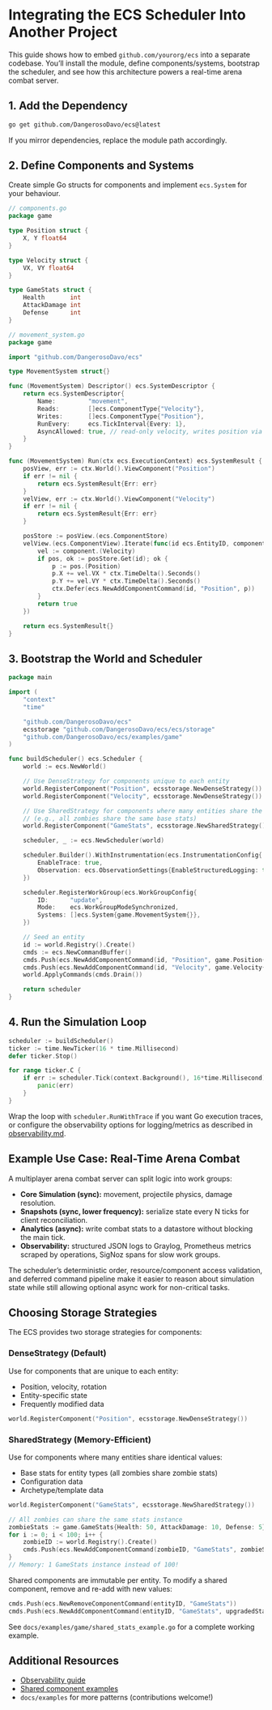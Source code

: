# Integrating the ECS Scheduler Into Another Project

This guide shows how to embed `github.com/yourorg/ecs` into a separate codebase. You’ll install the module, define components/systems, bootstrap the scheduler, and see how this architecture powers a real-time arena combat server.

## 1. Add the Dependency

```bash
go get github.com/DangerosoDavo/ecs@latest
```

If you mirror dependencies, replace the module path accordingly.

## 2. Define Components and Systems

Create simple Go structs for components and implement `ecs.System` for your behaviour.

```go
// components.go
package game

type Position struct {
    X, Y float64
}

type Velocity struct {
    VX, VY float64
}

type GameStats struct {
    Health       int
    AttackDamage int
    Defense      int
}
```

```go
// movement_system.go
package game

import "github.com/DangerosoDavo/ecs"

type MovementSystem struct{}

func (MovementSystem) Descriptor() ecs.SystemDescriptor {
    return ecs.SystemDescriptor{
        Name:         "movement",
        Reads:        []ecs.ComponentType{"Velocity"},
        Writes:       []ecs.ComponentType{"Position"},
        RunEvery:     ecs.TickInterval{Every: 1},
        AsyncAllowed: true, // read-only velocity, writes position via deferred commands
    }
}

func (MovementSystem) Run(ctx ecs.ExecutionContext) ecs.SystemResult {
    posView, err := ctx.World().ViewComponent("Position")
    if err != nil {
        return ecs.SystemResult{Err: err}
    }
    velView, err := ctx.World().ViewComponent("Velocity")
    if err != nil {
        return ecs.SystemResult{Err: err}
    }

    posStore := posView.(ecs.ComponentStore)
    velView.(ecs.ComponentView).Iterate(func(id ecs.EntityID, component any) bool {
        vel := component.(Velocity)
        if pos, ok := posStore.Get(id); ok {
            p := pos.(Position)
            p.X += vel.VX * ctx.TimeDelta().Seconds()
            p.Y += vel.VY * ctx.TimeDelta().Seconds()
            ctx.Defer(ecs.NewAddComponentCommand(id, "Position", p))
        }
        return true
    })

    return ecs.SystemResult{}
}
```

## 3. Bootstrap the World and Scheduler

```go
package main

import (
    "context"
    "time"

    "github.com/DangerosoDavo/ecs"
    ecsstorage "github.com/DangerosoDavo/ecs/ecs/storage"
    "github.com/DangerosoDavo/ecs/examples/game"
)

func buildScheduler() ecs.Scheduler {
    world := ecs.NewWorld()

    // Use DenseStrategy for components unique to each entity
    world.RegisterComponent("Position", ecsstorage.NewDenseStrategy())
    world.RegisterComponent("Velocity", ecsstorage.NewDenseStrategy())

    // Use SharedStrategy for components where many entities share the same values
    // (e.g., all zombies share the same base stats)
    world.RegisterComponent("GameStats", ecsstorage.NewSharedStrategy())

    scheduler, _ := ecs.NewScheduler(world)

    scheduler.Builder().WithInstrumentation(ecs.InstrumentationConfig{
        EnableTrace: true,
        Observation: ecs.ObservationSettings{EnableStructuredLogging: true},
    })

    scheduler.RegisterWorkGroup(ecs.WorkGroupConfig{
        ID:      "update",
        Mode:    ecs.WorkGroupModeSynchronized,
        Systems: []ecs.System{game.MovementSystem{}},
    })

    // Seed an entity
    id := world.Registry().Create()
    cmds := ecs.NewCommandBuffer()
    cmds.Push(ecs.NewAddComponentCommand(id, "Position", game.Position{X: 0, Y: 0}))
    cmds.Push(ecs.NewAddComponentCommand(id, "Velocity", game.Velocity{VX: 2, VY: -1}))
    world.ApplyCommands(cmds.Drain())

    return scheduler
}
```

## 4. Run the Simulation Loop

```go
scheduler := buildScheduler()
ticker := time.NewTicker(16 * time.Millisecond)
defer ticker.Stop()

for range ticker.C {
    if err := scheduler.Tick(context.Background(), 16*time.Millisecond); err != nil {
        panic(err)
    }
}
```

Wrap the loop with `scheduler.RunWithTrace` if you want Go execution traces, or configure the observability options for logging/metrics as described in [observability.md](observability.md).

## Example Use Case: Real-Time Arena Combat

A multiplayer arena combat server can split logic into work groups:

- **Core Simulation (sync):** movement, projectile physics, damage resolution.
- **Snapshots (sync, lower frequency):** serialize state every N ticks for client reconciliation.
- **Analytics (async):** write combat stats to a datastore without blocking the main tick.
- **Observability:** structured JSON logs to Graylog, Prometheus metrics scraped by operations, SigNoz spans for slow work groups.

The scheduler’s deterministic order, resource/component access validation, and deferred command pipeline make it easier to reason about simulation state while still allowing optional async work for non-critical tasks.

## Choosing Storage Strategies

The ECS provides two storage strategies for components:

### DenseStrategy (Default)
Use for components that are unique to each entity:
- Position, velocity, rotation
- Entity-specific state
- Frequently modified data

```go
world.RegisterComponent("Position", ecsstorage.NewDenseStrategy())
```

### SharedStrategy (Memory-Efficient)
Use for components where many entities share identical values:
- Base stats for entity types (all zombies share zombie stats)
- Configuration data
- Archetype/template data

```go
world.RegisterComponent("GameStats", ecsstorage.NewSharedStrategy())

// All zombies can share the same stats instance
zombieStats := game.GameStats{Health: 50, AttackDamage: 10, Defense: 5}
for i := 0; i < 100; i++ {
    zombieID := world.Registry().Create()
    cmds.Push(ecs.NewAddComponentCommand(zombieID, "GameStats", zombieStats))
}
// Memory: 1 GameStats instance instead of 100!
```

Shared components are immutable per entity. To modify a shared component, remove and re-add with new values:

```go
cmds.Push(ecs.NewRemoveComponentCommand(entityID, "GameStats"))
cmds.Push(ecs.NewAddComponentCommand(entityID, "GameStats", upgradedStats))
```

See `docs/examples/game/shared_stats_example.go` for a complete working example.

## Additional Resources

- [Observability guide](observability.md)
- [Shared component examples](game/shared_stats_example.go)
- `docs/examples` for more patterns (contributions welcome!)
